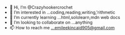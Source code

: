 - 👋 Hi, I’m @Crazyhookercrochet
- 👀 I’m interested in ...coding,reading,writing,'rithmetic
- 🌱 I’m currently learning ...html,sololearn,mdn web docs
- 💞️ I’m looking to collaborate on ...anything
- 📫 How to reach me ...emileekincaid905@gmail.com

<!---
Crazyhookercrochet/Crazyhookercrochet is a ✨ special ✨ repository because its `README.md` (this file) appears on your GitHub profile.
You can click the Preview link to take a look at your changes.
--->
